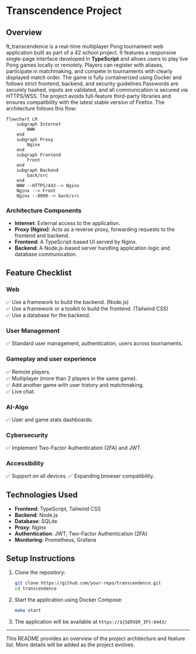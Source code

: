 # Transcendence Project

## Overview
ft_transcendence is a real-time multiplayer Pong tournament web application built as part of a 42 school project.
It features a responsive single-page interface developed in **TypeScript** and allows users to play live
Pong games locally or remotely. Players can register with aliases, participate in matchmaking, and compete
in tournaments with clearly displayed match order. The game is fully containerized using Docker and follows
strict frontend, backend, and security guidelines.Passwords are securely hashed, inputs are validated, and
all communication is secured via HTTPS/WSS. The project avoids full-feature third-party libraries and ensures
compatibility with the latest stable version of Firefox. The architecture follows this flow:

```mermaid
flowchart LR
    subgraph Internet
        WWW
    end
    subgraph Proxy
        Nginx
    end
    subgraph Frontend
        Front
    end
    subgraph Backend
        back/src
    end
    WWW --HTTPS/443--> Nginx
    Nginx --> Front
    Nginx --8000--> back/src   
```

### **Architecture Components**
- **Internet**: External access to the application.
- **Proxy (Nginx)**: Acts as a reverse proxy, forwarding requests to the frontend and backend.
- **Frontend**: A TypeScript-based UI served by Nginx.
- **Backend**: A Node.js-based server handling application logic and database communication.

## **Feature Checklist**
### **Web**
✅ Use a framework to build the backend. (Node.js)  
✅ Use a framework or a toolkit to build the frontend. (Tailwind CSS)  
✅ Use a database for the backend. 

### **User Management** 
✅ Standard user management, authentication, users across tournaments. 
 
### **Gameplay and user experience** 
✅ Remote players.     
✅ Multiplayer (more than 2 players in the same game).     
✅ Add another game with user history and matchmaking.     
✅ Live chat.     

### **AI-Algo** 
✅ User and game stats dashboards.

### **Cybersecurity** 
✅ Implement Two-Factor Authentication (2FA) and JWT.

### **Accessibility** 
✅ Support on all devices.
✅ Expanding browser compatibility.

## **Technologies Used**
- **Frontend**: TypeScript, Tailwind CSS
- **Backend**: Node.js
- **Database**: SQLite
- **Proxy**: Nginx
- **Authentication**: JWT, Two-Factor Authentication (2FA)
- **Monitoring**: Prometheus, Grafana

## **Setup Instructions**
1. Clone the repository:
   ```sh
   git clone https://github.com/your-repo/transcendence.git
   cd transcendence
   ```
2. Start the application using Docker Compose:
   ```sh
   make start
   ```
3. The application will be available at `https://${SERVER_IP}:8443/`

---

This README provides an overview of the project architecture and feature list. More details will be added as the project evolves.

